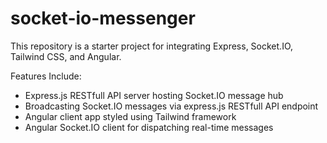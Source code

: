 # socket-io-messenger
This repository is a starter project for integrating Express, Socket.IO, Tailwind CSS, and Angular.

Features Include:
- Express.js RESTfull API server hosting Socket.IO message hub
- Broadcasting Socket.IO messages via express.js RESTfull API endpoint
- Angular client app styled using Tailwind framework
- Angular Socket.IO client for dispatching real-time messages


